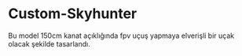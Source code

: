 # Custom-Skyhunter
Bu model 150cm kanat açıklığında fpv uçuş yapmaya elverişli bir uçak olacak şekilde tasarlandı.
